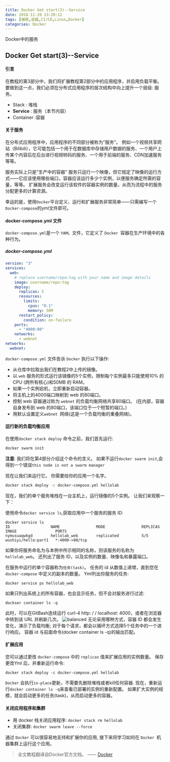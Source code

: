 ```yaml
---
title: Docker Get start(3)--Service
date: 2018-11-20 13:20:12
tags: [编程,容器,CI/CD,Linux,Docker]
categories: Docker	
---
```

Docker中的服务
<!-- more -->
## Docker Get start(3)--Service


#### 引言
在教程的第3部分中，我们将扩展教程第2部分中的应用程序，并启用负载平衡。 要做到这一点，我们必须在分布式应用程序的层次结构中向上提升一个层级: 服务。
- Stack : 堆栈
- **Service** : 服务（本节内容）
-  Container :容器

#### 关于服务
在分布式应用程序中，应用程序的不同部分被称为"服务"。 例如一个视频共享网站（Bilibili），它可能包括一个用于在数据库中存储用户数据的服务、一个用户上传某个内容后在后台进行视频转码的服务、一个用于前端的服务、CDN加速服务等等。

服务实际上只是"生产中的容器" 服务只运行一个映像，但它规定了映像的运行方式——它应该使用哪些端口，容器应该运行多少个实例，以便服务确定所需的容量，等等。 扩展服务会改变运行该软件的容器实例的数量，从而为流程中的服务分配更多的计算资源。

幸运的是，使用` Docker `平台定义、运行和扩展服务非常简单——只需编写一个` Docker-compose `的yml文件即可。

#### docker-compose.yml 文件
`docker-compose.yml`是一个 `YAML `文件，它定义了 `Docker `容器在生产环境中的各种行为。

##### docker-compose.yml
```yaml
version: "3"
services:
  web:
    # replace username/repo:tag with your name and image details
    image: username/repo:tag
    deploy:
      replicas: 5
      resources:
        limits:
          cpus: "0.1"
          memory: 50M
      restart_policy:
        condition: on-failure
    ports:
      - "4000:80"
    networks:
      - webnet
networks:
  webnet:
```
`docker-compose.yml` 文件告诉 `Docker` 执行以下操作:
 - 从仓库中拉取出我们在教程2中上传的镜像。
 - 以 `web` 服务的形式运行该镜像的5个实例，限制每个实例最多只能使用10% 的 CPU (跨所有核心)和50MB 的 RAM。
 - 如果一个实例宕机，立即重新启动容器。
 - 将主机上的4000端口映射到 web 的80端口。
 - 控制 web 容器通过称为 `webnet` 的负载均衡网络共享80端口。 (在内部，容器自身发布到 web 的80端口，该端口位于一个短暂的端口。)
 - 用默认设置定义`webnet `网络(这是一个负载均衡的重叠网络)。
 
 #### 运行新的负载均衡应用
 在使用`docker stack deploy` 命令之前，我们首先运行:
 
```bash
docker swarm init
```
 
 **注意**: 我们将在第4部分介绍这个命令的含义。 如果不运行`docker swarm init`,会得到一个错误`this node is not a swarm manager`
 
 现在让我们来运行它。 你需要给你的应用一个名字。
```bash
docker stack deploy -c docker-compose.yml hellolab
```
现在，我们的单个服务堆栈在一台主机上，运行镜像的5个实例。 让我们来观察一下：

使用命令`docker service ls`,获取应用中一个服务的服务 ID:
```
docker service ls
ID                  NAME                MODE                REPLICAS            IMAGE                 PORTS
nymusuaqwkgd        hellolab_web        replicated          5/5                 wushiyi/hello:part1   *:4000->80/tcp
```
如果你将服务命名为与本例中所示相同的名称，则该服务的名称为 `hellolab_web`。 还列出了服务 ID，以及实例的数量、映像名和暴露端口。

在服务中运行的单个容器称为`任务(task)`。 任务的 id 从数值上递增，直到您在 `docker-compose` 中定义的副本的数量。 Yml列出你服务的任务:
```
docker service ps hellolab_web 
```
如果只列出系统上的所有容器，也会显示任务，但不会对服务进行过滤:
```
dockser container ls -q
```
此时，可以在GitBash连续运行 curl-4 http: / / localhost: 4000，或者在浏览器中转到该 URL 并刷新几次。
![balanced](https://docs.docker.com/get-started/images/app80-in-browser.png)
无论采用哪种方式，容器 ID 都会发生变化，演示了负载均衡; 对于每个请求，都会以循环方式选择5个任务中的一个进行响应。 容器 id 与前面命令(docker container ls -q)的输出匹配。

#### 扩展应用
您可以通过更改 `docker-compose` 中的 `replicas` 值来扩展应用的实例数量。 保存更改Yml 后，并重新运行命令:
```
docker stack deploy -c docker-compose.yml hellolab
```
`Docker` 会执行`in-place`更新，不需要先删除堆栈或者kill任何容器.
现在，重新运行` docker container ls -q `来查看已部署的实例的重新配置。 如果扩大实例的规模，就会启动更多的任务(task)，从而启动更多的容器。

#### 关闭应用程序和集群
 - 用 docker 栈关闭应用程序: `docker stack rm hellolab`
 - 关闭集群: `docker swarm leave --force`

通过 `Docker` 可以很容易地支持和扩展你的应用, 接下来将学习如何在 `Docker `机器集群上运行这个应用。

> 全文教程翻译自Docker官方文档。    —— [Docker](https://docs.docker.com/get-started/part3/)